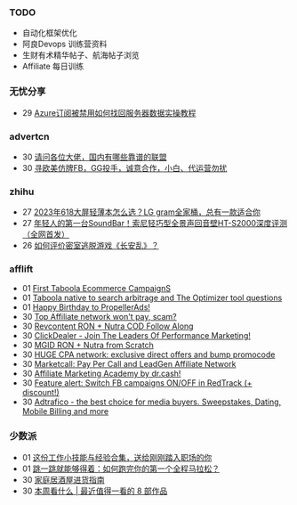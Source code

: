 ### TODO
-  自动化框架优化
-  阿良Devops 训练营资料
-  生财有术精华帖子、航海帖子浏览
-  Affiliate 每日训练

### 无忧分享
<!-- ruyo:START -->
-  29 [Azure订阅被禁用如何找回服务器数据实操教程](https://51.ruyo.net/18413.html)<!-- ruyo:END -->

### advertcn
<!-- advertcn:START -->
-  30 [请问各位大佬，国内有哪些靠谱的联盟](https://www.advertcn.com/forum.php?mod=viewthread&tid=111032)
-  30 [寻欧美仿牌FB，GG投手，诚意合作，小白、代运营勿扰](https://www.advertcn.com/forum.php?mod=viewthread&tid=111030)<!-- advertcn:END -->

### zhihu
<!-- zhihu:START -->
-  27 [2023年618大屏轻薄本怎么选？LG gram全家桶，总有一款适合你](http://zhuanlan.zhihu.com/p/632641888?utm_campaign=rss&utm_medium=rss&utm_source=rss&utm_content=title)
-  27 [年轻人的第一台SoundBar！索尼轻巧型全景声回音壁HT-S2000深度评测（全网首发）](http://zhuanlan.zhihu.com/p/630990296?utm_campaign=rss&utm_medium=rss&utm_source=rss&utm_content=title)
-  26 [如何评价密室逃脱游戏《长安乱》？](http://www.zhihu.com/question/563950552/answer/3045961312?utm_campaign=rss&utm_medium=rss&utm_source=rss&utm_content=title)<!-- zhihu:END -->

### afflift
<!-- afflift:START -->
-  01 [First Taboola Ecommerce CampaignS](https://afflift.com/f/threads/first-taboola-ecommerce-campaigns.10375/?utm_source=rss&utm_medium=rss)
-  01 [Taboola native to search arbitrage and The Optimizer tool questions](https://afflift.com/f/threads/taboola-native-to-search-arbitrage-and-the-optimizer-tool-questions.11147/?utm_source=rss&utm_medium=rss)
-  01 [Happy Birthday to PropellerAds!](https://afflift.com/f/threads/happy-birthday-to-propellerads.11214/?utm_source=rss&utm_medium=rss)
-  30 [Top Affiliate network won&#39;t pay, scam?](https://afflift.com/f/threads/top-affiliate-network-wont-pay-scam.11128/?utm_source=rss&utm_medium=rss)
-  30 [Revcontent RON + Nutra COD Follow Along](https://afflift.com/f/threads/revcontent-ron-nutra-cod-follow-along.10896/?utm_source=rss&utm_medium=rss)
-  30 [ClickDealer - Join The Leaders Of Performance Marketing!](https://afflift.com/f/threads/clickdealer-join-the-leaders-of-performance-marketing.2440/?utm_source=rss&utm_medium=rss)
-  30 [MGID RON + Nutra from Scratch](https://afflift.com/f/threads/mgid-ron-nutra-from-scratch.10949/?utm_source=rss&utm_medium=rss)
-  30 [HUGE CPA network: exclusive direct offers and bump promocode](https://afflift.com/f/threads/huge-cpa-network-exclusive-direct-offers-and-bump-promocode.11077/?utm_source=rss&utm_medium=rss)
-  30 [Marketcall: Pay Per Call and LeadGen Affiliate Network](https://afflift.com/f/threads/marketcall-pay-per-call-and-leadgen-affiliate-network.5645/?utm_source=rss&utm_medium=rss)
-  30 [Affiliate Marketing Academy by dr.cash!](https://afflift.com/f/threads/affiliate-marketing-academy-by-dr-cash.9784/?utm_source=rss&utm_medium=rss)
-  30 [Feature alert: Switch FB campaigns ON/OFF in RedTrack &lpar;+ discount!&rpar;](https://afflift.com/f/threads/feature-alert-switch-fb-campaigns-on-off-in-redtrack-discount.11212/?utm_source=rss&utm_medium=rss)
-  30 [Adtrafico - the best choice for media buyers. Sweepstakes, Dating, Mobile Billing and more](https://afflift.com/f/threads/adtrafico-the-best-choice-for-media-buyers-sweepstakes-dating-mobile-billing-and-more.4312/?utm_source=rss&utm_medium=rss)<!-- afflift:END -->

### 少数派
<!-- sspai:START -->
-  01 [这份工作小技能与经验合集，送给刚刚踏入职场的你](https://sspai.com/post/80723)
-  01 [跳一跳就能够得着：如何跑完你的第一个全程马拉松？](https://sspai.com/post/80117)
-  30 [家庭居酒屋进货指南](https://sspai.com/prime/story/izakaya-menu-items-diy)
-  30 [本周看什么 | 最近值得一看的 8 部作品](https://sspai.com/post/80737)<!-- sspai:END -->
